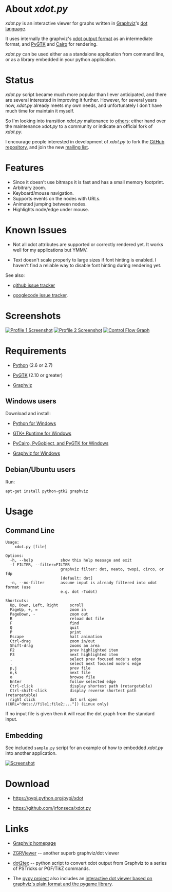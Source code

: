 About _xdot.py_
=================

_xdot.py_ is an interactive viewer for graphs written in [Graphviz](http://www.graphviz.org/)'s [dot language](http://www.graphviz.org/doc/info/lang.html).

It uses internally the graphviz's [xdot output format](http://www.graphviz.org/doc/info/output.html#d:xdot) as an intermediate format, and [PyGTK](http://www.pygtk.org/) and [Cairo](http://cairographics.org/) for rendering.

_xdot.py_ can be used either as a standalone application from command line, or as a library embedded in your python application.

Status
======

_xdot.py_ script became much more popular than I ever anticipated, and there are several interested in improving it further. However, for several years now, _xdot.py_ already meets my own needs, and unfortunately I don't have much time for maintain it myself.

So I'm looking into transition _xdot.py_ maitenance to [others](https://github.com/jrfonseca/xdot.py/wiki/Forks): either hand over the maintenance _xdot.py_ to a community or indicate an official fork of _xdot.py_.

I encourage people interested in development of _xdot.py_ to fork the [GitHub repository](https://github.com/jrfonseca/xdot.py), and join the new [mailing list](https://groups.google.com/d/forum/xdot-py).

Features
========

 * Since it doesn't use bitmaps it is fast and has a small memory footprint.
 * Arbitrary zoom.
 * Keyboard/mouse navigation.
 * Supports events on the nodes with URLs.
 * Animated jumping between nodes.
 * Highlights node/edge under mouse.

Known Issues
============

 * Not all xdot attributes are supported or correctly rendered yet. It works well for my applications but YMMV.

 * Text doesn't scale properly to large sizes if font hinting is enabled. I haven't find a reliable way to disable font hinting during rendering yet.

See also:

  * [github issue tracker](https://github.com/jrfonseca/xdot.py/issues)

  * [googlecode issue tracker](https://code.google.com/p/jrfonseca/issues/list?q=xdot).

Screenshots
===========

[![Profile 1 Screenshot](https://raw.github.com/wiki/jrfonseca/xdot.py/xdot-profile1_small.png)](https://raw.github.com/wiki/jrfonseca/xdot.py/xdot-profile1.png)
[![Profile 2 Screenshot](https://raw.github.com/wiki/jrfonseca/xdot.py/xdot-profile2_small.png)](https://raw.github.com/wiki/jrfonseca/xdot.py/xdot-profile2.png)
[![Control Flow Graph](https://raw.github.com/wiki/jrfonseca/xdot.py/xdot-cfg_small.png)](https://raw.github.com/wiki/jrfonseca/xdot.py/xdot-cfg.png)

Requirements
============

 * [Python](http://www.python.org/download/) (2.6 or 2.7)

 * [PyGTK](http://www.pygtk.org/downloads.html) (2.10 or greater)

 * [Graphviz](http://www.graphviz.org/Download.php)

Windows users
-------------

Download and install:

 * [Python for Windows](http://www.python.org/download/)

 * [GTK+ Runtime for Windows](http://www.gtk.org/download/win32.php)

 * [PyCairo, PyGobject, and PyGTK for Windows](http://www.pygtk.org/downloads.html)

 * [Graphviz for Windows](http://www.graphviz.org/Download_windows.php)

Debian/Ubuntu users
-------------------

Run:

    apt-get install python-gtk2 graphviz

Usage
=====

Command Line
------------

    Usage: 
    	xdot.py [file]
    
    Options:
      -h, --help            show this help message and exit
      -f FILTER, --filter=FILTER
                            graphviz filter: dot, neato, twopi, circo, or fdp
                            [default: dot]
      -n, --no-filter       assume input is already filtered into xdot format (use
                            e.g. dot -Txdot)
    
    Shortcuts:
      Up, Down, Left, Right     scroll
      PageUp, +, =              zoom in
      PageDown, -               zoom out
      R                         reload dot file
      F                         find
      Q                         quit
      P                         print
      Escape                    halt animation
      Ctrl-drag                 zoom in/out
      Shift-drag                zooms an area
      F2                        prev highlighted item
      F3                        next highlighted item
      ,                         select prev focused node's edge
      .                         select next focused node's edge
      p,j                       prev file
      n,k                       next file
      o                         browse file
      Enter                     follow selected edge
      Ctrl-click                display shortest path (retargetable)
      Ctrl-shift-click          display reverse shortest path (retargetable)
      right click               dot url open ([URL="dots://file1;file2;..."]) (Linux only)

If no input file is given then it will read the dot graph from the standard input.

Embedding
---------

See included `sample.py` script for an example of how to embedded _xdot.py_ into another application.

[![Screenshot](https://raw.github.com/wiki/jrfonseca/xdot.py/xdot-sample_small.png)](https://raw.github.com/wiki/jrfonseca/xdot.py/xdot-sample.png)

Download
========

  * https://pypi.python.org/pypi/xdot

  * https://github.com/jrfonseca/xdot.py

Links
=====

 * [Graphviz homepage](http://www.graphviz.org/)

 * [ZGRViewer](http://zvtm.sourceforge.net/zgrviewer.html) -- another superb graphviz/dot viewer

 * [dot2tex](http://code.google.com/p/dot2tex/) -- python script to convert xdot output from Graphviz to a series of PSTricks or PGF/TikZ commands.

 * The [pypy project](http://codespeak.net/pypy/) also includes an [interactive dot viewer based on graphviz's plain format and the pygame library](http://morepypy.blogspot.com/2008/01/visualizing-python-tokenizer.html).
